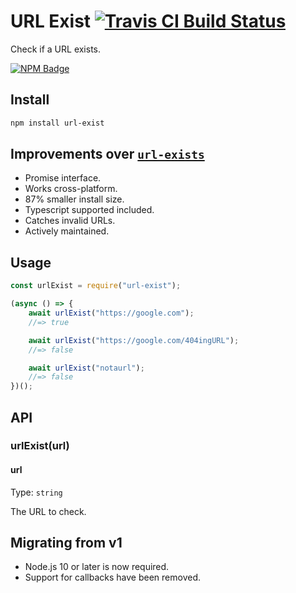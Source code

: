 # URL Exist [![Travis CI Build Status](https://img.shields.io/travis/com/Richienb/url-exist/master.svg?style=for-the-badge)](https://travis-ci.com/Richienb/url-exist)

Check if a URL exists.

[![NPM Badge](https://nodei.co/npm/url-exist.png)](https://npmjs.com/package/url-exist)

## Install

```sh
npm install url-exist
```

## Improvements over [`url-exists`](https://github.com/boblauer/url-exists)

- Promise interface.
- Works cross-platform.
- 87% smaller install size.
- Typescript supported included.
- Catches invalid URLs.
- Actively maintained.

## Usage

```js
const urlExist = require("url-exist");

(async () => {
	await urlExist("https://google.com");
	//=> true

	await urlExist("https://google.com/404ingURL");
	//=> false

	await urlExist("notaurl");
	//=> false
})();
```

## API

### urlExist(url)

#### url

Type: `string`

The URL to check.

## Migrating from v1

- Node.js 10 or later is now required.
- Support for callbacks have been removed.

